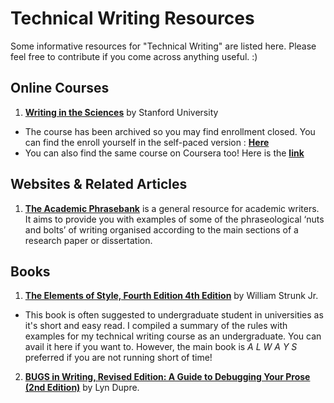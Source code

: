 # Technical Writing Resources
Some informative resources for "Technical Writing" are listed here. Please feel free to contribute if you come across anything useful. :) 


## Online Courses

1.  [**Writing in the Sciences**](http://online.stanford.edu/course/writing-in-the-sciences) by Stanford University
  - The course has been archived so you may find enrollment closed. You can find the enroll yourself in the self-paced version : [**Here**](https://lagunita.stanford.edu/courses/Medicine/SciWrite-SP/SelfPaced/about)
  - You can also find the same course on Coursera too! Here is the [**link**](https://www.coursera.org/learn/sciwrite)

## Websites & Related Articles 

1.  [**The Academic Phrasebank**](http://www.phrasebank.manchester.ac.uk/) is a general resource for academic writers. It aims to provide you with examples of some of the phraseological ‘nuts and bolts’ of writing organised according to the main sections of a research paper or dissertation.

## Books

1.  [**The Elements of Style, Fourth Edition 4th Edition**](https://www.amazon.com/BUGS-Writing-Revised-Guide-Debugging/dp/020137921X) by William Strunk Jr.
  - This book is often suggested to undergraduate student in universities as it's short and easy read. I compiled a summary of the rules with examples for my technical writing course as an undergraduate. You can avail it here if you want to. However, the main book is _A L W A Y S_ preferred if you are not running short of time!
2.  [**BUGS in Writing, Revised Edition: A Guide to Debugging Your Prose (2nd Edition)**](https://www.amazon.com/BUGS-Writing-Revised-Guide-Debugging/dp/020137921X) by Lyn Dupre. 
  
  
  


 
